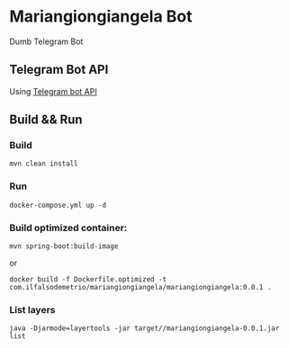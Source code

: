 # Mariangiongiangela Bot
Dumb Telegram Bot

## Telegram Bot API
Using [Telegram bot API](https://core.telegram.org/bots)

## Build && Run

### Build 

`mvn clean install`

### Run

`docker-compose.yml up -d`

### Build optimized container:
`mvn spring-boot:build-image`

or

`docker build -f Dockerfile.optimized -t com.ilfalsodemetrio/mariangiongiangela/mariangiongiangela:0.0.1 .`

### List layers

`java -Djarmode=layertools -jar target//mariangiongiangela-0.0.1.jar list`

